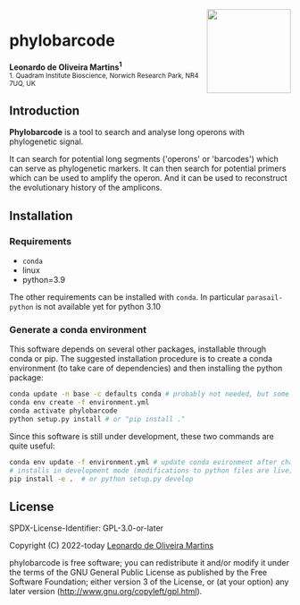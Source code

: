 <img src="phylobarcode.png" height="150" align="right">

# phylobarcode

__Leonardo de Oliveira Martins<sup>1</sup>__
<br>
<sub>1. Quadram Institute Bioscience, Norwich Research Park, NR4 7UQ, UK</sub>

## Introduction
**Phylobarcode** is a tool to search and analyse long operons with phylogenetic signal.

It can search for potential long segments ('operons' or 'barcodes') which can serve as phylogenetic markers.
It can then search for potential primers which can be used to amplify the operon.
And it can be used to reconstruct the evolutionary history of the amplicons.


## Installation


### Requirements

* `conda`
* linux
* python=3.9

The other requirements can be installed with `conda`. In particular `parasail-python` is not available yet for python 3.10

### Generate a conda environment

This software depends on several other packages, installable through conda or pip.
The suggested installation procedure is to create a conda environment (to take care of dependencies) and then installing
the python package:
```bash
conda update -n base -c defaults conda # probably not needed, but some machines complained about it
conda env create -f environment.yml  
conda activate phylobarcode
python setup.py install # or "pip install ." 
```

Since this software is still under development, these two commands are quite useful:
```bash
conda env update -f environment.yml # update conda evironment after changing dependencies
# installs in development mode (modifications to python files are live):
pip install -e .  # or python setup.py develop
```

## License 
SPDX-License-Identifier: GPL-3.0-or-later

Copyright (C) 2022-today  [Leonardo de Oliveira Martins](https://github.com/leomrtns)

phylobarcode is free software; you can redistribute it and/or modify it under the terms of the GNU General Public
License as published by the Free Software Foundation; either version 3 of the License, or (at your option) any later
version (http://www.gnu.org/copyleft/gpl.html).

